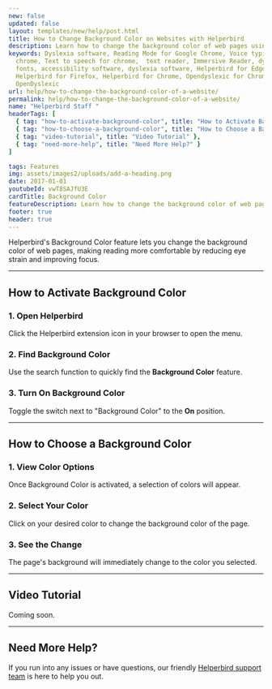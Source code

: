 ```yaml
---
new: false
updated: false
layout: templates/new/help/post.html
title: How to Change Background Color on Websites with Helperbird
description: Learn how to change the background color of web pages using Helperbird. This guide shows you how to activate and customize the background color, making reading more comfortable and reducing eye strain.
keywords: Dyslexia software, Reading Mode for Google Chrome, Voice typing for
  chrome, Text to speech for chrome,  text reader, Immersive Reader, dyslexia
  fonts, accessibility software, dyslexia software, Helperbird for Edge,
  Helperbird for Firefox, Helperbird for Chrome, Opendyslexic for Chrome,
  OpenDyslexic
url: help/how-to-change-the-background-color-of-a-website/
permalink: help/how-to-change-the-background-color-of-a-website/
name: "Helperbird Staff "
headerTags: [
  { tag: "how-to-activate-background-color", title: "How to Activate Background Color" },
  { tag: "how-to-choose-a-background-color", title: "How to Choose a Background Color" },
  { tag: "video-tutorial", title: "Video Tutorial" },
  { tag: "need-more-help", title: "Need More Help?" }
]

tags: Features
img: assets/images2/uploads/add-a-heading.png
date: 2017-01-01
youtubeId: vwT8SAJfU3E
cardTitle: Background Color
featureDescription: Learn how to change the background color of web pages using Helperbird. This guide shows you how to activate and customize the background color, making reading more comfortable and reducing eye strain.
footer: true
header: true
---
```




Helperbird's Background Color feature lets you change the background color of web pages, making reading more comfortable by reducing eye strain and improving focus.

---

## How to Activate Background Color

### 1. Open Helperbird

Click the Helperbird extension icon in your browser to open the menu.

### 2. Find Background Color

Use the search function to quickly find the **Background Color** feature.

### 3. Turn On Background Color

Toggle the switch next to "Background Color" to the **On** position.

---

## How to Choose a Background Color

### 1. View Color Options

Once Background Color is activated, a selection of colors will appear.

### 2. Select Your Color

Click on your desired color to change the background color of the page.

### 3. See the Change

The page's background will immediately change to the color you selected.

---

## Video Tutorial

Coming soon.

---

## Need More Help?

If you run into any issues or have questions, our friendly [Helperbird support team](/support/) is here to help you out.

